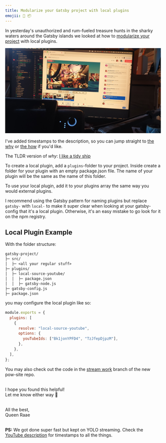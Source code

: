 ```yaml
---
title: Modularize your Gatsby project with local plugins
emojii: 📜 📦
---
```


In yesterday's unauthorized and rum-fueled treasure hunts in the sharky waters around the Gatsby islands we looked at how to [modularize your project](https://youtu.be/26CDRdhXozo) with local plugins.

[![YouTube Photo](./yt-photo.jpg)](https://youtu.be/26CDRdhXozo)

I've added timestamps to the description, so you can jump straight to [the why](https://youtu.be/26CDRdhXozo?t=261) or [the how](https://youtu.be/26CDRdhXozo?t=520) if you'd like.

The TLDR version of _why_: [I like a tidy ship](https://youtu.be/26CDRdhXozo?t=1446)

To create a local plugin, add a `plugins`-folder to your project. Inside create a folder for your plugin with an empty package.json file. The name of your plugin will be the same as the name of this folder.

To use your local plugin, add it to your plugins array the same way you would external plugins.

I recommend using the Gatsby pattern for naming plugins but replace `gatsby-` with `local-` to make it super clear when looking at your gatsby-config that it's a local plugin. Otherwise, it's an easy mistake to go look for it on the npm registry.

## Local Plugin Example

With the folder structure:

```
gatsby-project/
├─ src/
│  ├─ <all your regular stuff>
├─ plugins/
│  ├─ local-source-youtube/
│  │  ├─ package.json
│  │  ├─ gatsby-node.js
├─ gatsby-config.js
├─ package.json
```

you may configure the local plugin like so:

```js
module.exports = {
  plugins: [
    {
      resolve: "local-source-youtube",
      options: {
        youTubeIds: ["Bk1jonYPFD4", "TzJfepDjpzM"],
      },
    },
  ],
};
```

You may also check out the code in the [stream work](https://github.com/olavea/pow-site/commits/stream-work) branch of the new pow-site repo.

&nbsp;  
I hope you found this helpful!  
Let me know either way 🙏

&nbsp;  
All the best,  
Queen Raae

&nbsp;  
**PS:** We got done super fast but kept on YOLO streaming. Check the [YouTube description](https://youtu.be/26CDRdhXozo) for timestamps to all the things.
